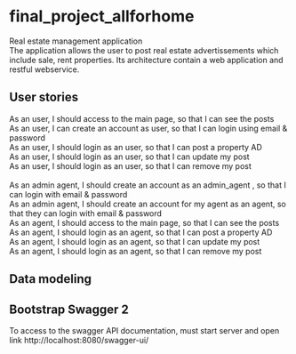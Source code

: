 # final_project_allforhome

Real estate management application  
The application allows the user to post real estate advertissements which include sale, rent properties.
Its architecture contain a web application and restful webservice.


## User stories  
As an user, I should access to the main page, so that I can see the posts        
As an user, I can create an account as user, so that I can login using email & password  
As an user, I should login as an user, so that I can post a property AD  
As an user, I should login as an user, so that I can update my post  
As an user, I should login as an user, so that I can remove my post  
<br>
As an admin agent, I should create an account as an admin_agent , so that I can login with email & password  
As an admin agent, I should create an account for my agent as an agent, so that they can login with email & password  
As an agent, I should access to the main page, so that I can see the posts  
As an agent, I should login as an agent, so that I can post a property AD  
As an agent, I should login as an agent, so that I can update my post  
As an agent, I should login as an agent, so that I can remove my post  


## Data modeling



## Bootstrap Swagger 2

To access to the swagger API documentation, must start server and open link http://localhost:8080/swagger-ui/


